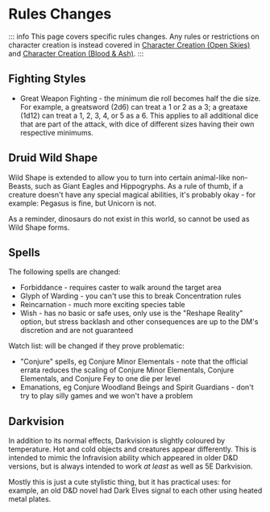 # Rules Changes

::: info
This page covers specific rules changes. Any rules or restrictions on character creation is instead covered in [Character Creation (Open Skies)](../campaign-open-skies/character-creation.md) and [Character Creation (Blood & Ash)](../campaign-blood-ash/character-creation.md).
:::

## Fighting Styles
* Great Weapon Fighting - the minimum die roll becomes half the die size. For example, a greatsword (2d6) can treat a 1 or 2 as a 3; a greataxe (1d12) can treat a 1, 2, 3, 4, or 5 as a 6. This applies to all additional dice that are part of the attack, with dice of different sizes having their own respective minimums.

## Druid Wild Shape
Wild Shape is extended to allow you to turn into certain animal-like non-Beasts, such as Giant Eagles and Hippogryphs. As a rule of thumb, if a creature doesn't have any special magical abilities, it's probably okay - for example: Pegasus is fine, but Unicorn is not.

As a reminder, dinosaurs do not exist in this world, so cannot be used as Wild Shape forms.

## Spells
The following spells are changed:
* Forbiddance - requires caster to walk around the target area
* Glyph of Warding - you can't use this to break Concentration rules
* Reincarnation - much more exciting species table
* Wish - has no basic or safe uses, only use is the "Reshape Reality" option, but stress backlash and other consequences are up to the DM's discretion and are not guaranteed

Watch list: will be changed if they prove problematic:
* "Conjure" spells, eg Conjure Minor Elementals - note that the official errata reduces the scaling of Conjure Minor Elementals, Conjure Elementals, and Conjure Fey to one die per level
* Emanations, eg Conjure Woodland Beings and Spirit Guardians - don't try to play silly games and we won't have a problem

## Darkvision
In addition to its normal effects, Darkvision is slightly coloured by temperature. Hot and cold objects and creatures appear differently. This is intended to mimic the Infravision ability which appeared in older D&D versions, but is always intended to work _at least_ as well as 5E Darkvision.

Mostly this is just a cute stylistic thing, but it has practical uses: for example, an old D&D novel had Dark Elves signal to each other using heated metal plates.